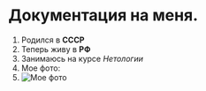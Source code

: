 # Документация на меня.
1. Родился в __СССР__
2. Теперь живу в __РФ__
3. Занимаюсь на курсе *Нетологии*
4. Мое фото:
5. ![Мое фото]( https://static.life.ru/publications/2022/3/31/398554934826.81555.jpg)